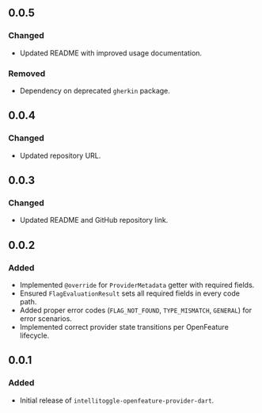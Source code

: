 ## 0.0.5

### Changed
- Updated README with improved usage documentation.

### Removed
- Dependency on deprecated `gherkin` package.

## 0.0.4

### Changed
- Updated repository URL.

## 0.0.3

### Changed
- Updated README and GitHub repository link.

## 0.0.2

### Added
- Implemented `@override` for `ProviderMetadata` getter with required fields.
- Ensured `FlagEvaluationResult` sets all required fields in every code path.
- Added proper error codes (`FLAG_NOT_FOUND`, `TYPE_MISMATCH`, `GENERAL`) for error scenarios.
- Implemented correct provider state transitions per OpenFeature lifecycle.

## 0.0.1

### Added
- Initial release of `intellitoggle-openfeature-provider-dart`.
